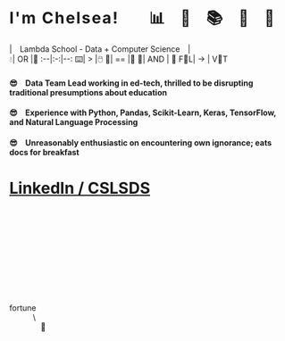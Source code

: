 # **I ' m   C h e l s e a !**  📊 🔧 📚 🔬 🔮  
| Lambda School - Data + Computer Science |  
:droplet:| OR |:tea:
:--|:-:|--:
:keyboard:|  >  |:computer_mouse:
:snake:| == |:goat:
🚶| AND | 🙊
F🍊L| -> | V🍁T
  
#### 😎 Data Team Lead working in ed-tech, thrilled to be disrupting traditional presumptions about education  
#### 😎 Experience with Python, Pandas, Scikit-Learn, Keras, TensorFlow, and Natural Language Processing  
#### 😎 Unreasonably enthusiastic on encountering own ignorance; eats docs for breakfast  

# [LinkedIn / CSLSDS](https://www.linkedin.com/in/cslsds/)  
\
\
\
\
\
\
\
\
\
\
fortune  
   \\  
    🐄  
